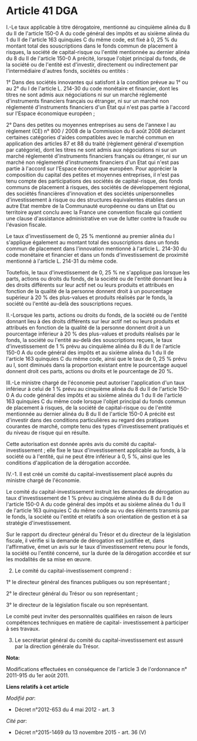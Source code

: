 # Article 41 DGA

I.-Le taux applicable à titre dérogatoire, mentionné au cinquième alinéa du 8 du II de l'article 150-0 A du code général des
impôts et au sixième alinéa du 1 du II de l'article 163 quinquies C du même code, est fixé à 0, 25 % du montant total des
souscriptions dans le fonds commun de placement à risques, la société de capital-risque ou l'entité mentionnée au dernier
alinéa du 8 du II de l'article 150-0 A précité, lorsque l'objet principal du fonds, de la société ou de l'entité est
d'investir, directement ou indirectement par l'intermédiaire d'autres fonds, sociétés ou entités : 

1° Dans des sociétés innovantes qui satisfont à la condition prévue au 1° ou au 2° du I de l'article L. 214-30 du code
monétaire et financier, dont les titres ne sont admis aux négociations ni sur un marché réglementé d'instruments financiers
français ou étranger, ni sur un marché non réglementé d'instruments financiers d'un Etat qui n'est pas partie à l'accord sur
l'Espace économique européen ; 

2° Dans des petites ou moyennes entreprises au sens de l'annexe I au règlement (CE) n° 800 / 2008 de la Commission du 6 août
2008 déclarant certaines catégories d'aides compatibles avec le marché commun en application des articles 87 et 88 du traité
(règlement général d'exemption par catégorie), dont les titres ne sont admis aux négociations ni sur un marché réglementé
d'instruments financiers français ou étranger, ni sur un marché non réglementé d'instruments financiers d'un Etat qui n'est
pas partie à l'accord sur l'Espace économique européen. Pour apprécier la composition du capital des petites et moyennes
entreprises, il n'est pas tenu compte des participations des sociétés de capital-risque, des fonds communs de placement à
risques, des sociétés de développement régional, des sociétés financières d'innovation et des sociétés unipersonnelles
d'investissement à risque ou des structures équivalentes établies dans un autre Etat membre de la Communauté européenne ou
dans un Etat ou territoire ayant conclu avec la France une convention fiscale qui contient une clause d'assistance
administrative en vue de lutter contre la fraude ou l'évasion fiscale. 

Le taux d'investissement de 0, 25 % mentionné au premier alinéa du I s'applique également au montant total des souscriptions
dans un fonds commun de placement dans l'innovation mentionné à l'article L. 214-30 du code monétaire et financier et dans un
fonds d'investissement de proximité mentionné à l'article L. 214-31 du même code. 

Toutefois, le taux d'investissement de 0, 25 % ne s'applique pas lorsque les parts, actions ou droits du fonds, de la société
ou de l'entité donnant lieu à des droits différents sur leur actif net ou leurs produits et attribués en fonction de la
qualité de la personne donnent droit à un pourcentage supérieur à 20 % des plus-values et produits réalisés par le fonds, la
société ou l'entité au-delà des souscriptions reçues. 

II.-Lorsque les parts, actions ou droits du fonds, de la société ou de l'entité donnant lieu à des droits différents sur leur
actif net ou leurs produits et attribués en fonction de la qualité de la personne donnent droit à un pourcentage inférieur à
20 % des plus-values et produits réalisés par le fonds, la société ou l'entité au-delà des souscriptions reçues, le taux
d'investissement de 1 % prévu au cinquième alinéa du 8 du II de l'article 150-0 A du code général des impôts et au sixième
alinéa du 1 du II de l'article 163 quinquies C du même code, ainsi que le taux de 0, 25 % prévu au I, sont diminués dans la
proportion existant entre le pourcentage auquel donnent droit ces parts, actions ou droits et le pourcentage de 20 %. 

III.-Le ministre chargé de l'économie peut autoriser l'application d'un taux inférieur à celui de 1 % prévu au cinquième
alinéa du 8 du II de l'article 150-0 A du code général des impôts et au sixième alinéa du 1 du II de l'article 163 quinquies
C du même code lorsque l'objet principal du fonds commun de placement à risques, de la société de capital-risque ou de
l'entité mentionnée au dernier alinéa du 8 du II de l'article 150-0 A précité est d'investir dans des conditions
particulières au regard des pratiques courantes de marché, compte tenu des types d'investissement pratiqués et du niveau de
risque qui en résulte. 

Cette autorisation est donnée après avis du comité du capital-investissement ; elle fixe le taux d'investissement applicable
au fonds, à la société ou à l'entité, qui ne peut être inférieur à 0, 5 %, ainsi que les conditions d'application de la
dérogation accordée. 

IV.-1. Il est créé un comité du capital-investissement placé auprès du ministre chargé de l'économie. 

Le comité du capital-investissement instruit les demandes de dérogation au taux d'investissement de 1 % prévu au cinquième
alinéa du 8 du II de l'article 150-0 A du code général des impôts et au sixième alinéa du 1 du II de l'article 163 quinquies
C du même code au vu des éléments transmis par le fonds, la société ou l'entité et relatifs à son orientation de gestion et à
sa stratégie d'investissement. 

Sur le rapport du directeur général du Trésor et du directeur de la législation fiscale, il vérifie si la demande de
dérogation est justifiée et, dans l'affirmative, émet un avis sur le taux d'investissement retenu pour le fonds, la société
ou l'entité concerné, sur la durée de la dérogation accordée et sur les modalités de sa mise en œuvre. 

2. Le comité du capital-investissement comprend :

1° le directeur général des finances publiques ou son représentant ;

2° le directeur général du Trésor ou son représentant ;

3° le directeur de la législation fiscale ou son représentant. 

Le comité peut inviter des personnalités qualifiées en raison de leurs compétences techniques en matière de capital-
investissement à participer à ses travaux. 

3. Le secrétariat général du comité du capital-investissement est assuré par la direction générale du Trésor.

**Nota:**

Modifications effectuées en conséquence de l'article 3 de l'ordonnance n° 2011-915 du 1er août 2011.

**Liens relatifs à cet article**

_Modifié par_:

  - Décret n°2012-653 du 4 mai 2012 - art. 3

_Cité par_:

  - Décret n°2015-1469 du 13 novembre 2015 - art. 36 (V)
